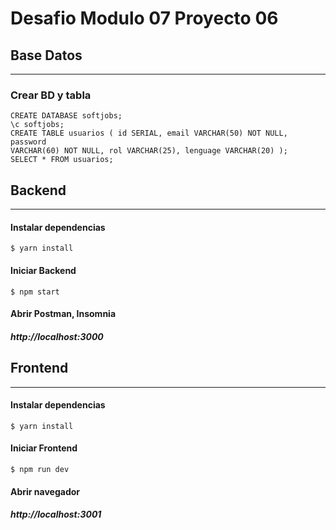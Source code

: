 # Desafio Modulo 07 Proyecto 06

## Base Datos
---


### Crear BD y tabla  

```
CREATE DATABASE softjobs;
\c softjobs;
CREATE TABLE usuarios ( id SERIAL, email VARCHAR(50) NOT NULL, password
VARCHAR(60) NOT NULL, rol VARCHAR(25), lenguage VARCHAR(20) );
SELECT * FROM usuarios;
```

## Backend  
---
#### Instalar dependencias

```
$ yarn install
```

#### Iniciar Backend

```
$ npm start
```

#### Abrir Postman, Insomnia

##### http://localhost:3000

## Frontend
---

#### Instalar dependencias

```
$ yarn install
```

#### Iniciar Frontend

```
$ npm run dev
```

#### Abrir navegador

##### http://localhost:3001